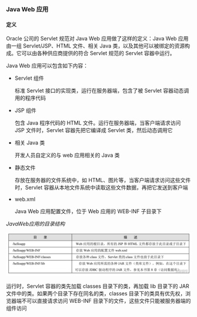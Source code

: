 ### Java Web 应用

#### 定义

Oracle 公司的 Servlet 规范对 Java Web 应用做了这样的定义：Java Web 应用由一组 Servlet/JSP、HTML 文件、相关 Java 类，以及其他可以被绑定的资源构成。它可以由各种供应商提供的符合 Servlet 规范的 Servlet 容器中运行。

Java Web 应用可以包含如下内容：

* Servlet 组件

  标准 Servlet 接口的实现类，运行在服务器端，包含了被 Servlet 容器动态调用的程序代码

* JSP 组件

  包含 Java 程序代码的 HTML 文件。运行在服务器端，当客户端请求访问 JSP 文件时，Servlet 容器先把它编译成 Servlet 类，然后动态调用它

* 相关 Java 类

  开发人员自定义的与 web 应用相关的 Java 类

* 静态文件

  存放在服务器的文件系统中，如 HTML、图片等，当客户端请求访问这些文件时，Servlet 容器从本地文件系统中读取这些文件数据，再把它发送到客户端

* web.xml

  Java Web 应用配置文件，位于 Web 应用的 WEB-INF 子目录下

*JavaWeb应用的目录结构*

![](./Images/JavaWeb应用目录结构.jpeg)

运行时，Servlet 容器的类先加载 classes 目录下的类，再加载 lib 目录下的 JAR 文件中的类。如果两个目录下存在同名的类，classes 目录下的类具有优先权，浏览器端不可以直接请求访问 WEB-INF 目录下的文件，这些文件只能被服务器端的组件访问